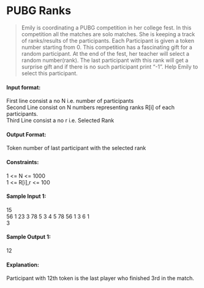 # PUBG Ranks

> Emily is coordinating a PUBG competition in her college fest. In this competition all the matches are solo matches. She is keeping a track of ranks/results of the participants. Each Participant is given a token number starting from 0. This competition has a fascinating gift for a random participant. At the end of the fest, her teacher will select a random number(rank). The last participant with this rank will get a surprise gift and if there is no such participant print “-1”. Help Emily to select this participant. 

#### Input format:
First line consist a no N i.e. number of participants <br>
Second Line consist on N numbers representing ranks R[i] of each participants. <br>
Third Line consist a no r i.e. Selected Rank

#### Output Format:
Token number of last participant with the selected rank

#### Constraints:
1 <= N <= 1000 <br>
1 <= R[i],r <= 100

#### Sample Input 1:
15 <br>
56 1 23 3 78 5 3 4 5 78 56 1 3 6 1 <br>
3

#### Sample Output 1:
12

#### Explanation: 
Participant with 12th token is the last player who finished 3rd in the match.